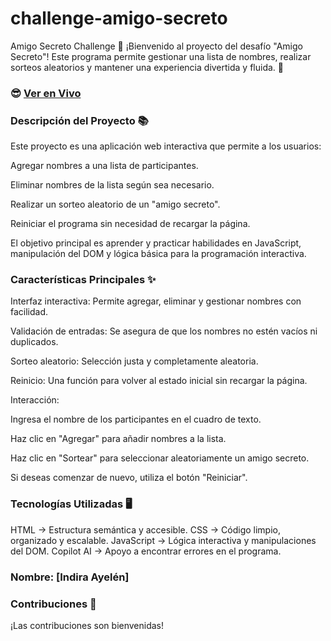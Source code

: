 # challenge-amigo-secreto
Amigo Secreto Challenge 🎁
¡Bienvenido al proyecto del desafío "Amigo Secreto"! Este programa permite gestionar una lista de nombres, realizar sorteos aleatorios y mantener una experiencia divertida y fluida. 🥳

### 😎 [Ver en Vivo](http://127.0.0.1:3000/challenge-amigo-secreto_esp-main/index.html)
### Descripción del Proyecto 📚
Este proyecto es una aplicación web interactiva que permite a los usuarios:

Agregar nombres a una lista de participantes.

Eliminar nombres de la lista según sea necesario.

Realizar un sorteo aleatorio de un "amigo secreto".

Reiniciar el programa sin necesidad de recargar la página.

El objetivo principal es aprender y practicar habilidades en JavaScript, manipulación del DOM y lógica básica para la programación interactiva.



### Características Principales ✨


Interfaz interactiva: Permite agregar, eliminar y gestionar nombres con facilidad.


Validación de entradas:
Se asegura de que los nombres no estén vacíos ni duplicados.



Sorteo aleatorio:
Selección justa y completamente aleatoria.



Reinicio: 
Una función para volver al estado inicial sin recargar la página.



Interacción: 

Ingresa el nombre de los participantes en el cuadro de texto.

Haz clic en "Agregar" para añadir nombres a la lista.

Haz clic en "Sortear" para seleccionar aleatoriamente un amigo secreto.

Si deseas comenzar de nuevo, utiliza el botón "Reiniciar".

### Tecnologías Utilizadas 🖥️

HTML → Estructura semántica y accesible.
CSS → Código limpio, organizado y escalable.
JavaScript → Lógica interactiva y manipulaciones del DOM.
Copilot AI → Apoyo a encontrar errores en el programa.



### Nombre: [Indira Ayelén]


### Contribuciones 🤝
¡Las contribuciones son bienvenidas!

